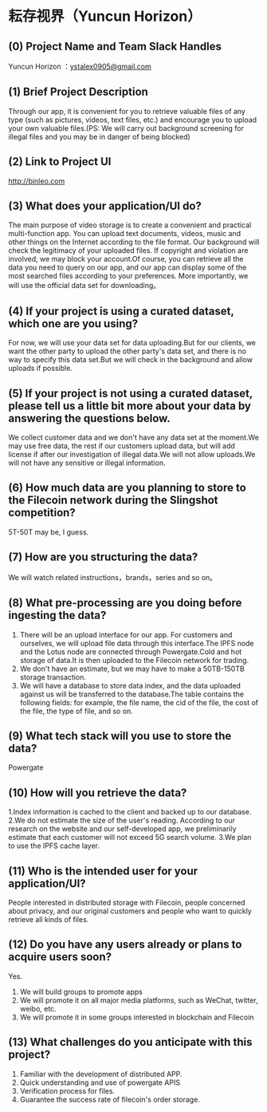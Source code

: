 # 耘存视界（Yuncun Horizon）


## (0) Project Name and Team Slack Handles

Yuncun Horizon ：ystalex0905@gmail.com

## (1) Brief Project Description
Through our app, it is convenient for you to retrieve valuable files of any type (such as pictures, videos, text files, etc.) and encourage you to upload your own valuable files.(PS: We will carry out background screening for illegal files and you may be in danger of being blocked)


## (2) Link to Project UI
http://binleo.com


## (3) What does your application/UI do?
The main purpose of video storage is to create a convenient and practical multi-function app. 
You can upload text documents, videos, music and other things on the Internet according to the file format.
Our background will check the legitimacy of your uploaded files. If copyright and violation are involved, we may block your account.Of course, you can retrieve all the data you need to query on our app, and our app can display some of the most searched files according to your preferences.
More importantly, we will use the official data set for downloading。

## (4) If your project is using a curated dataset, which one are you using?

For now, we will use your data set for data uploading.But for our clients, we want the other party to upload the other party's data set, and there is no way to specify this data set.But we will check in the background and allow uploads if possible.

## (5) If your project is not using a curated dataset, please tell us a little bit more about your data by answering the questions below.
We collect customer data and we don't have any data set at the moment.We may use free data, the rest if our customers upload data, but will add license if after our investigation of illegal data.We will not allow uploads.We will not have any sensitive or illegal information.

## (6) How much data are you planning to store to the Filecoin network during the Slingshot competition?
 5T-50T may be, I guess.

## (7) How are you structuring the data?

We will watch related  instructions，brands，series and so on。

## (8) What pre-processing are you doing before ingesting the data?
1. There will be an upload interface for our app. For customers and ourselves, we will upload file data through this interface.The IPFS node and the Lotus node are connected through Powergate.Cold and hot storage of data.It is then uploaded to the Filecoin network for trading.
2. We don't have an estimate, but we may have to make a 50TB-150TB storage transaction.
3. We will have a database to store data index, and the data uploaded against us will be transferred to the database.The table contains the following fields: for example, the file name, the cid of the file, the cost of the file, the type of file, and so on.


## (9)  What tech stack will you use to store the data?

Powergate

## (10) How will you retrieve the data?

1.Index information is cached to the client and backed up to our database.
2.We do not estimate the size of the user's reading. According to our research on the website and our self-developed app, we preliminarily estimate that each customer will not exceed 5G search volume.
3.We plan to use the IPFS cache layer.

## (11) Who is the intended user for your application/UI?

People interested in distributed storage with Filecoin, people concerned about privacy, and our original customers and people who want to quickly retrieve all kinds of files.

## (12) Do you have any users already or plans to acquire users soon?

Yes.  
1. We will build groups to promote apps
2. We will promote it on all major media platforms, such as WeChat, twitter, weibo, etc.
3. We will promote it in some groups interested in blockchain and Filecoin

## (13) What challenges do you anticipate with this project?
1. Familiar with the development of distributed APP.
2. Quick understanding and use of powergate APIS
3. Verification process for files.
4. Guarantee the success rate of filecoin's order storage.
